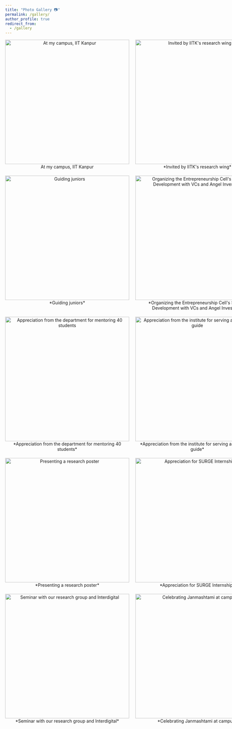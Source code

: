 ```yaml
---
title: "Photo Gallery 📷"
permalink: /gallery/
author_profile: true
redirect_from:
  - /gallery
---
```


<div style="display: grid; grid-template-columns: repeat(2, 1fr); gap: 20px;">

  <div style="text-align: center;">
    <img src="https://mbh1234.github.io/keerthana.github.io/images/gate.png" width="400px" alt="At my campus, IIT Kanpur">
    <br>
    <span style="font-size: 14px;">
      <a href="YOUR_LINK_HERE" style="text-decoration: none; color: inherit;">At my campus, IIT Kanpur</a>
    </span>
  </div>

  <div style="text-align: center;">
    <img src="https://mbh1234.github.io/keerthana.github.io/images/anc_invite.png" width="400px" alt="Invited by IITK's research wing">
    <br>
    <span style="font-size: 14px;">
      <a href="YOUR_LINK_HERE" style="text-decoration: none; color: inherit;">*Invited by IITK's research wing*</a>
    </span>
  </div>

  <div style="text-align: center;">
    <img src="https://mbh1234.github.io/keerthana.github.io/images/speech.png" width="400px" alt="Guiding juniors">
    <br>
    <span style="font-size: 14px;">
      <a href="YOUR_LINK_HERE" style="text-decoration: none; color: inherit;">*Guiding juniors*</a>
    </span>
  </div>

  <div style="text-align: center;">
    <img src="https://mbh1234.github.io/keerthana.github.io/images/ecell.png" width="400px" alt="Organizing the Entrepreneurship Cell's Startup Development with VCs and Angel Investors">
    <br>
    <span style="font-size: 14px;">
      <a href="YOUR_LINK_HERE" style="text-decoration: none; color: inherit;">*Organizing the Entrepreneurship Cell's Startup Development with VCs and Angel Investors*</a>
    </span>
  </div>

  <div style="text-align: center;">
    <img src="https://mbh1234.github.io/keerthana.github.io/images/eea.png" width="400px" alt="Appreciation from the department for mentoring 40 students">
    <br>
    <span style="font-size: 14px;">
      <a href="YOUR_LINK_HERE" style="text-decoration: none; color: inherit;">*Appreciation from the department for mentoring 40 students*</a>
    </span>
  </div>

  <div style="text-align: center;">
    <img src="https://mbh1234.github.io/keerthana.github.io/images/sg.png" width="400px" alt="Appreciation from the institute for serving as a Student guide">
    <br>
    <span style="font-size: 14px;">
      <a href="YOUR_LINK_HERE" style="text-decoration: none; color: inherit;">*Appreciation from the institute for serving as a Student guide*</a>
    </span>
  </div>

  <div style="text-align: center;">
    <img src="https://mbh1234.github.io/keerthana.github.io/images/poster.png" width="400px" alt="Presenting a research poster">
    <br>
    <span style="font-size: 14px;">
      <a href="YOUR_LINK_HERE" style="text-decoration: none; color: inherit;">*Presenting a research poster*</a>
    </span>
  </div>

  <div style="text-align: center;">
    <img src="https://mbh1234.github.io/keerthana.github.io/images/surge_cert.png" width="400px" alt="Appreciation for SURGE Internship">
    <br>
    <span style="font-size: 14px;">
      <a href="YOUR_LINK_HERE" style="text-decoration: none; color: inherit;">*Appreciation for SURGE Internship*</a>
    </span>
  </div>

  <div style="text-align: center;">
    <img src="https://mbh1234.github.io/keerthana.github.io/images/interdigital.png" width="400px" alt="Seminar with our research group and Interdigital">
    <br>
    <span style="font-size: 14px;">
      <a href="YOUR_LINK_HERE" style="text-decoration: none; color: inherit;">*Seminar with our research group and Interdigital*</a>
    </span>
  </div>

  <div style="text-align: center;">
    <img src="https://mbh1234.github.io/keerthana.github.io/images/krishna.png" width="400px" alt="Celebrating Janmashtami at campus">
    <br>
    <span style="font-size: 14px;">
      <a href="YOUR_LINK_HERE" style="text-decoration: none; color: inherit;">*Celebrating Janmashtami at campus*</a>
    </span>
  </div>

</div>
